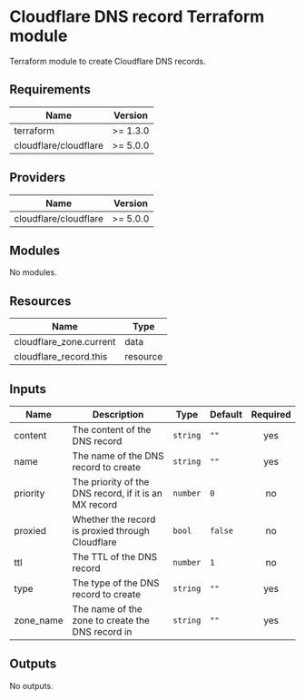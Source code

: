 # Cloudflare DNS record Terraform module

Terraform module to create Cloudflare DNS records.

## Requirements

| Name                  | Version  |
| --------------------- | -------- |
| terraform             | >= 1.3.0 |
| cloudflare/cloudflare | >= 5.0.0 |

## Providers

| Name                  | Version  |
| --------------------- | -------- |
| cloudflare/cloudflare | >= 5.0.0 |

## Modules

No modules.

## Resources

| Name                    | Type     |
| ----------------------- | -------- |
| cloudflare_zone.current | data     |
| cloudflare_record.this  | resource |

## Inputs

| Name      | Description                                           | Type     | Default | Required |
| --------- | ----------------------------------------------------- | -------- | ------- | :------: |
| content   | The content of the DNS record                         | `string` | `""`    |   yes    |
| name      | The name of the DNS record to create                  | `string` | `""`    |   yes    |
| priority  | The priority of the DNS record, if it is an MX record | `number` | `0`     |    no    |
| proxied   | Whether the record is proxied through Cloudflare      | `bool`   | `false` |    no    |
| ttl       | The TTL of the DNS record                             | `number` | `1`     |    no    |
| type      | The type of the DNS record to create                  | `string` | `""`    |   yes    |
| zone_name | The name of the zone to create the DNS record in      | `string` | `""`    |   yes    |

## Outputs

No outputs.
